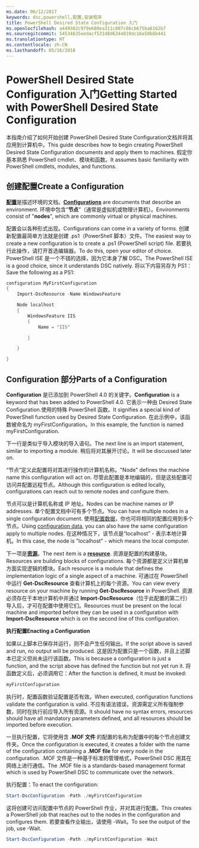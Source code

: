 ```yaml
---
ms.date: 06/12/2017
keywords: dsc,powershell,配置,安装程序
title: PowerShell Desired State Configuration 入门
ms.openlocfilehash: a449382c979e680ea311c887c86cb675ba6162b7
ms.sourcegitcommit: 54534635eedacf531d8d6344019dc16a50b8b441
ms.translationtype: HT
ms.contentlocale: zh-CN
ms.lasthandoff: 05/16/2018
---
```

# <a name="getting-started-with-powershell-desired-state-configuration"></a><span data-ttu-id="4096a-103">PowerShell Desired State Configuration 入门</span><span class="sxs-lookup"><span data-stu-id="4096a-103">Getting Started with PowerShell Desired State Configuration</span></span> #

<span data-ttu-id="4096a-104">本指南介绍了如何开始创建 PowerShell Desired State Configuration文档并将其应用到计算机中。</span><span class="sxs-lookup"><span data-stu-id="4096a-104">This guide describes how to begin creating PowerShell Desired State Configuration documents and apply them to machines.</span></span> <span data-ttu-id="4096a-105">假定你基本熟悉 PowerShell cmdlet、模块和函数。</span><span class="sxs-lookup"><span data-stu-id="4096a-105">It assumes basic familiarity with PowerShell cmdlets, modules, and functions.</span></span>


## <a name="create-a-configuration"></a><span data-ttu-id="4096a-106">创建配置</span><span class="sxs-lookup"><span data-stu-id="4096a-106">Create a Configuration</span></span> ##

<span data-ttu-id="4096a-107">[**配置**](https://msdn.microsoft.com/powershell/dsc/configurations)是描述环境的文档。</span><span class="sxs-lookup"><span data-stu-id="4096a-107">[**Configurations**](https://msdn.microsoft.com/powershell/dsc/configurations) are documents that describe an environment.</span></span> <span data-ttu-id="4096a-108">环境中包含“**节点**”（通常是虚拟机或物理计算机）。</span><span class="sxs-lookup"><span data-stu-id="4096a-108">Environments consist of "**nodes**", which are commonly virtual or physical machines.</span></span>

<span data-ttu-id="4096a-109">配置会以各种形式出现。</span><span class="sxs-lookup"><span data-stu-id="4096a-109">Configurations can come in a variety of forms.</span></span> <span data-ttu-id="4096a-110">创建新配置最简单方法就是创建 .ps1（PowerShell 脚本）文件。</span><span class="sxs-lookup"><span data-stu-id="4096a-110">The easiest way to create a new configuration is to create a .ps1 (PowerShell script) file.</span></span> <span data-ttu-id="4096a-111">若要执行此操作，请打开首选编辑器。</span><span class="sxs-lookup"><span data-stu-id="4096a-111">To do this, open your editor of choice.</span></span> <span data-ttu-id="4096a-112">PowerShell ISE 是一个不错的选择，因为它本身了解 DSC。</span><span class="sxs-lookup"><span data-stu-id="4096a-112">The PowerShell ISE is a good choice, since it understands DSC natively.</span></span> <span data-ttu-id="4096a-113">将以下内容另存为 PS1：</span><span class="sxs-lookup"><span data-stu-id="4096a-113">Save the following as a PS1:</span></span>

```powershell
configuration MyFirstConfiguration
{
    Import-DscResource -Name WindowsFeature

    Node localhost
    {
        WindowsFeature IIS
        {
            Name = "IIS"

        }

    }

}
```
## <a name="parts-of-a-configuration"></a><span data-ttu-id="4096a-114">Configuration 部分</span><span class="sxs-lookup"><span data-stu-id="4096a-114">Parts of a Configuration</span></span> ##
<span data-ttu-id="4096a-115">**Configuration** 是已添加到 PowerShell 4.0 的关键字。</span><span class="sxs-lookup"><span data-stu-id="4096a-115">**Configuration** is a keyword that has been added to PowerShell 4.0.</span></span> <span data-ttu-id="4096a-116">它表示一种由 Desired State Configuration.使用的特殊 PowerShell 函数。</span><span class="sxs-lookup"><span data-stu-id="4096a-116">It signifies a special kind of PowerShell function used by Desired State Configuration.</span></span> <span data-ttu-id="4096a-117">在此示例中，该函数被命名为 myFirstConfiguration。</span><span class="sxs-lookup"><span data-stu-id="4096a-117">In this example, the function is named myFirstConfiguration.</span></span>

<span data-ttu-id="4096a-118">下一行是类似于导入模块的导入语句。</span><span class="sxs-lookup"><span data-stu-id="4096a-118">The next line is an import statement, similar to importing a module.</span></span> <span data-ttu-id="4096a-119">稍后将对其展开讨论。</span><span class="sxs-lookup"><span data-stu-id="4096a-119">It will be discussed later on.</span></span>

<span data-ttu-id="4096a-120">“节点”定义此配置将对其进行操作的计算机名称。</span><span class="sxs-lookup"><span data-stu-id="4096a-120">"Node" defines the machine name this configuration will act on.</span></span> <span data-ttu-id="4096a-121">尽管此配置是本地编辑的，但是这些配置可访问并配置远程节点。</span><span class="sxs-lookup"><span data-stu-id="4096a-121">Although this configuration is edited locally, configurations can reach out to remote nodes and configure them.</span></span>

<span data-ttu-id="4096a-122">节点可以是计算机名称或 IP 地址。</span><span class="sxs-lookup"><span data-stu-id="4096a-122">Nodes can be machine names or IP addresses.</span></span> <span data-ttu-id="4096a-123">单个配置文档中可有多个节点。</span><span class="sxs-lookup"><span data-stu-id="4096a-123">You can have multiple nodes in a single configuration document.</span></span> <span data-ttu-id="4096a-124">使用[配置数据](https://msdn.microsoft.com/powershell/dsc/configdata)，你也可将相同的配置应用到多个节点。</span><span class="sxs-lookup"><span data-stu-id="4096a-124">Using [configuration data](https://msdn.microsoft.com/powershell/dsc/configdata), you can also have the same configuration apply to multiple nodes.</span></span> <span data-ttu-id="4096a-125">在这种情况下，该节点是“localhost” - 表示本地计算机。</span><span class="sxs-lookup"><span data-stu-id="4096a-125">In this case, the node is "localhost" - which means the local computer.</span></span>

<span data-ttu-id="4096a-126">下一项是[**资源**](https://msdn.microsoft.com/powershell/dsc/resources)。</span><span class="sxs-lookup"><span data-stu-id="4096a-126">The next item is a [**resource**](https://msdn.microsoft.com/powershell/dsc/resources).</span></span> <span data-ttu-id="4096a-127">资源是配置的构建基块。</span><span class="sxs-lookup"><span data-stu-id="4096a-127">Resources are building blocks of configurations.</span></span> <span data-ttu-id="4096a-128">每个资源都是定义计算机单方面实现逻辑的模块。</span><span class="sxs-lookup"><span data-stu-id="4096a-128">Each resource is a module that defines the implementation logic of a single aspect of a machine.</span></span> <span data-ttu-id="4096a-129">可通过在 PowerShell 中运行 **Get-DscResource** 查看计算机上的每个资源。</span><span class="sxs-lookup"><span data-stu-id="4096a-129">You can view every resource on your machine by running **Get-DscResource** in PowerShell.</span></span> <span data-ttu-id="4096a-130">资源必须存在于本地计算机中并通过 **Import-DscResource**（位于此配置的第二行）导入后，才可在配置中使用它们。</span><span class="sxs-lookup"><span data-stu-id="4096a-130">Resources must be present on the local machine and imported before they can be used in a configuration with **Import-DscResource** which is on the second line of this configuration.</span></span>

<span data-ttu-id="4096a-131">**执行配置**</span><span class="sxs-lookup"><span data-stu-id="4096a-131">**Enacting a Configuration**</span></span>

<span data-ttu-id="4096a-132">如果以上脚本已保存并运行，则不会产生任何输出。</span><span class="sxs-lookup"><span data-stu-id="4096a-132">If the script above is saved and run, no output will be produced.</span></span> <span data-ttu-id="4096a-133">这是因为配置只是一个函数，并且上述脚本已定义但尚未运行该函数。</span><span class="sxs-lookup"><span data-stu-id="4096a-133">This is because a configuration is just a function, and the script above has defined the function but not yet run it.</span></span> <span data-ttu-id="4096a-134">将函数定义后，必须调用它：</span><span class="sxs-lookup"><span data-stu-id="4096a-134">After the function is defined, it must be invoked:</span></span>
```powershell
myFirstConfiguration
```

<span data-ttu-id="4096a-135">执行时，配置函数验证配置是否有效。</span><span class="sxs-lookup"><span data-stu-id="4096a-135">When executed, configuration functions validate the configuration is valid.</span></span> <span data-ttu-id="4096a-136">不应有语法错误，资源需定义所有强制参数，同时在执行前应导入所有资源。</span><span class="sxs-lookup"><span data-stu-id="4096a-136">It should have no syntax errors, resources should have all mandatory parameters defined, and all resources should be imported before execution.</span></span>

<span data-ttu-id="4096a-137">一旦执行配置，它将使用含 **.MOF 文件** 的配置的名称为配置中的每个节点创建文件夹。</span><span class="sxs-lookup"><span data-stu-id="4096a-137">Once the configuration is executed, it creates a folder with the name of the configuration containing a **.MOF file** for every node in the configuration.</span></span> <span data-ttu-id="4096a-138">.MOF 文件是一种基于标准的管理格式，PowerShell DSC 用其在网络上进行通信。</span><span class="sxs-lookup"><span data-stu-id="4096a-138">The .MOF file is a standards-based management format which is used by PowerShell DSC to communicate over the network.</span></span>

<span data-ttu-id="4096a-139">执行配置：</span><span class="sxs-lookup"><span data-stu-id="4096a-139">To enact the configuration:</span></span>
```powershell
Start-DscConfiguration -Path ./myFirstConfiguration
```
<span data-ttu-id="4096a-140">这将创建可访问配置中节点的 PowerShell 作业，并对其进行配置。</span><span class="sxs-lookup"><span data-stu-id="4096a-140">This creates a PowerShell job that reaches out to the nodes in the configuration and configures them.</span></span> <span data-ttu-id="4096a-141">若要查看作业输出，请使用 -Wait。</span><span class="sxs-lookup"><span data-stu-id="4096a-141">To see the output of the job, use -Wait.</span></span>
```powershell
Start-DscConfiguration -Path ./myFirstConfiguration -Wait
```